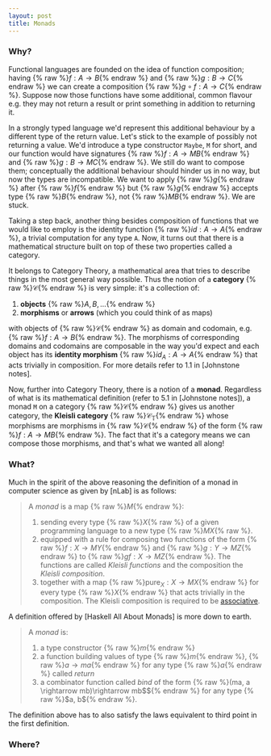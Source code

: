 ```yaml
---
layout: post
title: Monads
---
```


### Why?
Functional languages are founded on the idea of function 
composition; having {% raw %}$f: A \rightarrow B${% endraw %} and 
{% raw %}$g: B \rightarrow C${% endraw %} we can create a composition
{% raw %}$g \circ f: A \rightarrow C${% endraw %}.
Suppose now those functions have some additional, common
flavour e.g. they may not return a result or print something in addition
to returning it.

In a strongly typed language we'd represent this additional behaviour by
a different type of the return value. Let's stick to the example of 
possibly not returning a value. We'd introduce a type constructor `Maybe`,
`M` for short, and our function would have signatures 
{% raw %}$f:A \rightarrow MB${% endraw %} and {% raw %}$g:B \rightarrow MC${% endraw %}.
We still do want to compose them; conceptually the additional behaviour
should hinder us in no way, but now the types are incompatible. We want 
to apply {% raw %}$g${% endraw %} after {% raw %}$f${% endraw %} but
{% raw %}$g${% endraw %} accepts type {% raw %}$B${% endraw %}, not
{% raw %}$MB${% endraw %}. We are stuck.

Taking a step back, another thing besides composition of functions that
we would like to employ is the identity function {% raw %}$id: A \rightarrow A${% endraw %},
a trivial computation for any type `A`. Now, it turns out that there is a
mathematical structure built on top of these two properties called a category.

It belongs to Category Theory, a mathematical area that tries to describe
things in the most general way possible. Thus the notion of a **category**
{% raw %}$\mathcal{C}${% endraw %} is very simple: it's a collection of: 
1. **objects** {% raw %}$A, B, \ldots${% endraw %}
2. **morphisms** or **arrows** (which you could think of as maps)


with objects of {% raw %}$\mathcal{C}${% endraw %}
as domain and codomain, e.g. {% raw %}$f:A \rightarrow B${% endraw %}.
The morphisms of corresponding domains and codomains are composable in
the way you'd expect and each object has its **identity morphism**
{% raw %}$id_A:A \rightarrow A${% endraw %} that acts trivially in
composition. For more details refer to 1.1 in [Johnstone notes].

Now, further into Category Theory, there is a notion of a **monad**.
Regardless of what is its mathematical definition 
(refer to 5.1 in [Johnstone notes]), a monad `M` on a category
{% raw %}$\mathcal{C}${% endraw %} gives us another category, the 
**Kleisli category** {% raw %}$\mathcal{C}_\mathbb{T}${% endraw %} whose morphisms 
are morphisms in {% raw %}$\mathcal{C}${% endraw %} of the form
{% raw %}$f:A\rightarrow MB${% endraw %}. The fact that it's a category
means we can compose those morphisms, and that's what we wanted all along!

### What?

Much in the spirit of the above reasoning the definition of a monad in
computer science as given by [nLab] is as follows:

> A _monad_ is a map {% raw %}$M${% endraw %}:
> 1. sending every type {% raw %}$X${% raw %} of a given programming language to a new type
{% raw %}$MX${% raw %}.
> 2. equipped with a rule for composing two functions of the form
{% raw %}$f: X \rightarrow MY${% endraw %} and 
{% raw %}$g: Y \rightarrow MZ${% endraw %} to {% raw %}$gf: X\longrightarrow MZ${% endraw %}.
The functions are called _Kleisli functions_ and the composition the
_Kleisli composition_.
> 3. together with a map {% raw %}$\mathrm{pure}_X: X\rightarrow MX${% endraw %}
for every type {% raw %}$X${% endraw %} that acts trivially in the composition.
The Kleisli composition is required to be [associative](https://en.wikipedia.org/wiki/Associative_property).

A definition offered by [Haskell All About Monads] is more down to earth.

> A _monad_ is:
> 1. a type constructor {% raw %}$m${% endraw %}
> 2. a function building values of type {% raw %}$m${% endraw %},
{% raw %}$a \rightarrow ma${% endraw %} for any type {% raw %}$a${% endraw %}
called _return_
> 3. a combinator function called _bind_ of the form
{% raw %}(ma, a \rightarrow mb)\rightarrow mb$${% endraw %} for any type
{% raw %}$a, b${% endraw %}.

The definition above has to also satisfy the laws equivalent to third point
in the first definition.


### Where?
